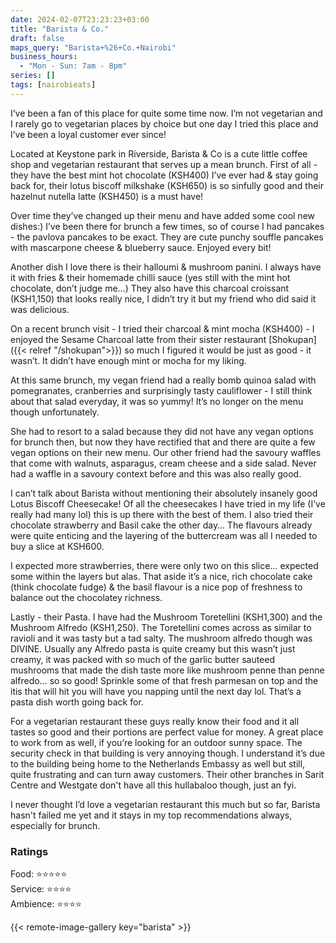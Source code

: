 ```yaml
---
date: 2024-02-07T23:23:23+03:00
title: "Barista & Co."
draft: false
maps_query: "Barista+%26+Co.+Nairobi"
business_hours:
  - "Mon - Sun: 7am - 8pm"
series: []
tags: [nairobieats]
---
```


I’ve been a fan of this place for quite some time now. I’m not vegetarian and I rarely go to vegetarian places by choice but one day I tried this place and I’ve been a loyal customer ever since!

Located at Keystone park in Riverside, Barista & Co is a cute little coffee shop and vegetarian restaurant that serves up a mean brunch. First of all - they have the best mint hot chocolate (KSH400) I’ve ever had & stay going back for, their lotus biscoff milkshake (KSH650) is so sinfully good and their hazelnut nutella latte (KSH450) is a must have!

Over time they’ve changed up their menu and have added some cool new dishes:) I’ve been there for brunch a few times, so of course I had pancakes - the pavlova pancakes to be exact. They are cute punchy souffle pancakes with mascarpone cheese & blueberry sauce. Enjoyed every bit!

Another dish I love there is their halloumi & mushroom panini. I always have it with fries & their homemade chilli sauce (yes still with the mint hot chocolate, don’t judge me…) They also have this charcoal croissant (KSH1,150) that looks really nice, I didn’t try it but my friend who did said it was delicious.

On a recent brunch visit - I tried their charcoal & mint mocha (KSH400) - I enjoyed the Sesame Charcoal latte from their sister restaurant [Shokupan]({{< relref "/shokupan">}}) so much I figured it would be just as good - it wasn’t. It didn’t have enough mint or mocha for my liking.

At this same brunch, my vegan friend had a really bomb quinoa salad with pomegranates, cranberries and surprisingly tasty cauliflower - I still think about that salad everyday, it was so yummy! It’s no longer on the menu though unfortunately.

She had to resort to a salad because they did not have any vegan options for brunch then, but now they have rectified that and there are quite a few vegan options on their new menu. Our other friend had the savoury waffles that come with walnuts, asparagus, cream cheese and a side salad. Never had a waffle in a savoury context before and this was also really good.

I can’t talk about Barista without mentioning their absolutely insanely good Lotus Biscoff Cheesecake! Of all the cheesecakes I have tried in my life (I’ve really had many lol) this is up there with the best of them. I also tried their chocolate strawberry and Basil cake the other day… The flavours already were quite enticing and the layering of the buttercream was all I needed to buy a slice at KSH600.

I expected more strawberries, there were only two on this slice… expected some within the layers but alas. That aside it’s a nice, rich chocolate cake (think chocolate fudge) & the basil flavour is a nice pop of freshness to balance out the chocolatey richness.

Lastly - their Pasta. I have had the Mushroom Toretellini (KSH1,300) and the Mushroom Alfredo (KSH1,250). The Toretellini comes across as similar to ravioli and it was tasty but a tad salty. The mushroom alfredo though was DIVINE. Usually any Alfredo pasta is quite creamy but this wasn’t just creamy, it was packed with so much of the garlic butter sauteed mushrooms that made the dish taste more like mushroom penne than penne alfredo… so so good! Sprinkle some of that fresh parmesan on top and the itis that will hit you will have you napping until the next day lol. That’s a pasta dish worth going back for.

For a vegetarian restaurant these guys really know their food and it all tastes so good and their portions are perfect value for money. A great place to work from as well, if you’re looking for an outdoor sunny space. The security check in that building is very annoying though. I understand it’s due to the building being home to the Netherlands Embassy as well but still, quite frustrating and can turn away customers. Their other branches in Sarit Centre and Westgate don't have all this hullabaloo though, just an fyi.

I never thought I’d love a vegetarian restaurant this much but so far, Barista hasn't failed me yet and it stays in my top recommendations always, especially for brunch.

### Ratings

Food: ⭐️⭐️⭐️⭐️⭐️<br>
Service: ⭐️⭐️⭐️⭐️<br>
Ambience: ⭐️⭐️⭐️⭐️<br>

{{< remote-image-gallery key="barista" >}}